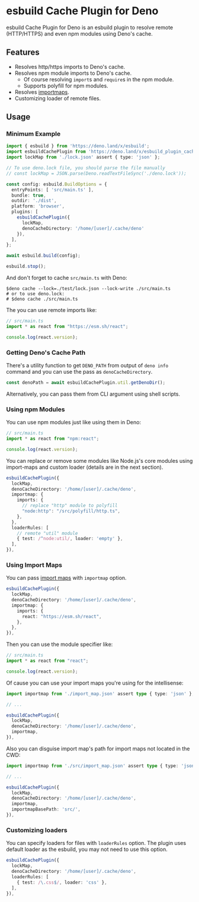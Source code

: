 # esbuild Cache Plugin for Deno

esbuild Cache Plugin for Deno is an esbuild plugin to resolve remote (HTTP/HTTPS) and even npm modules using Deno's cache.

## Features

- Resolves http/https imports to Deno's cache.
- Resolves npm module imports to Deno's cache.
  - Of course resolving `import`s and `require`s in the npm module.
  - Supports polyfill for npm modules.
- Resolves [importmaps](https://developer.mozilla.org/en-US/docs/Web/HTML/Element/script/type/importmap).
- Customizing loader of remote files.

## Usage

### Minimum Example

```typescript
import { esbuild } from 'https://deno.land/x/esbuild';
import esbuildCachePlugin from 'https://deno.land/x/esbuild_plugin_cache_deno';
import lockMap from './lock.json' assert { type: 'json' };

// To use deno.lock file, you should parse the file manually
// const lockMap = JSON.parse(Deno.readTextFileSync('./deno.lock'));

const config: esbuild.BuildOptions = {
  entryPoints: [ 'src/main.ts' ],
  bundle: true,
  outdir: './dist',
  platform: 'browser',
  plugins: [
    esbuildCachePlugin({
      lockMap,
      denoCacheDirectory: '/home/[user]/.cache/deno'
    }),
  ],
};

await esbuild.build(config);

esbuild.stop();
```

And don't forget to cache `src/main.ts` with Deno:

```shell
$deno cache --lock=./test/lock.json --lock-write ./src/main.ts
# or to use deno.lock:
# $deno cache ./src/main.ts
```

The you can use remote imports like:

```typescript
// src/main.ts
import * as react from "https://esm.sh/react";

console.log(react.version);
```

### Getting Deno's Cache Path

There's a utility function to get `DENO_PATH` from output of `deno info` command and you can use the pass as `denoCacheDirectory`.

```typescript
const denoPath = await esbuildCachePlugin.util.getDenoDir();
```

Alternatively, you can pass them from CLI argument using shell scripts.

### Using npm Modules

You can use npm modules just like using them in Deno:

```typescript
// src/main.ts
import * as react from "npm:react";

console.log(react.version);
```

You can replace or remove some modules like Node.js's core modules using import-maps and custom loader (details are in the next section).

```typescript
esbuildCachePlugin({
  lockMap,
  denoCacheDirectory: '/home/[user]/.cache/deno',
  importmap: {
    imports: {
      // replace "http" module to polyfill
      "node:http": "/src/polyfill/http.ts",
    },
  },
  loaderRules: [
    // remote "util" module
    { test: /^node:util/, loader: 'empty' },
  ],
}),
```

### Using Import Maps

You can pass [import maps](https://developer.mozilla.org/en-US/docs/Web/HTML/Element/script/type/importmap) with `importmap` option.

```typescript
esbuildCachePlugin({
  lockMap,
  denoCacheDirectory: '/home/[user]/.cache/deno',
  importmap: {
    imports: {
      react: "https://esm.sh/react",
    },
  },
}),
```

Then you can use the module specifier like:

```typescript
// src/main.ts
import * as react from "react";

console.log(react.version);
```

Of cause you can use your import maps you're using for the intellisense:

```typescript
import importmap from './import_map.json' assert type { type: 'json' };

// ...

esbuildCachePlugin({
  lockMap,
  denoCacheDirectory: '/home/[user]/.cache/deno',
  importmap,
}),
```

Also you can disguise import map's path for import maps not located in the CWD:

```typescript
import importmap from './src/import_map.json' assert type { type: 'json' };

// ...

esbuildCachePlugin({
  lockMap,
  denoCacheDirectory: '/home/[user]/.cache/deno',
  importmap,
  importmapBasePath: 'src/',
}),
```

### Customizing loaders

You can specify loaders for files with `loaderRules` option. The plugin uses default loader as the esbuild, you may not need to use this option.

```typescript
esbuildCachePlugin({
  lockMap,
  denoCacheDirectory: '/home/[user]/.cache/deno',
  loaderRules: [
    { test: /\.css$/, loader: 'css' },
  ],
}),
```

